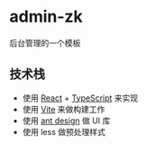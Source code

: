 # admin-zk

后台管理的一个模板

## 技术栈

- 使用 [React](https://beta.reactjs.org/) + [TypeScript](https://www.typescriptlang.org/) 来实现
- 使用 [Vite](https://vitejs.dev/) 来做构建工作
- 使用 [ant design](https://ant.design/index-cn) 做 UI 库
- 使用 less 做预处理样式